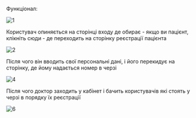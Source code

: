 Функціонал:

![1](https://user-images.githubusercontent.com/39185802/168807293-d2ded4b0-7178-4ead-9bf8-bad1c7c18e5d.jpg)

Користувач опиняється на сторінці входу де обирає - якщо ви пацієнт, клікніть сюди - де переходить на сторінку реєстрації пацієнта

![2](https://user-images.githubusercontent.com/39185802/168807747-9a88766d-26cb-4e33-be3f-499eacafc649.jpg)

Після чого він вводить свої персональні дані, і його перекидує на сторінку, де йому надається номер в черзі

![4](https://user-images.githubusercontent.com/39185802/168808082-1da80f2e-8e41-4933-a179-852d76eaedde.jpg)

Після чого доктор заходить у кабінет і бачить користувачів які стоять у черзі в порядку їх реєстрації

![6](https://user-images.githubusercontent.com/39185802/168808431-b0b47eb0-f926-4d89-8da7-57d4e90268a0.jpg)
